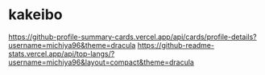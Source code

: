 # kakeibo
https://github-profile-summary-cards.vercel.app/api/cards/profile-details?username=michiya96&theme=dracula
https://github-readme-stats.vercel.app/api/top-langs/?username=michiya96&layout=compact&theme=dracula
